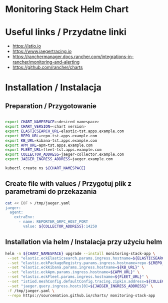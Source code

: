<!--- app-name: monitoring-stack-app -->
# Monitoring Stack Helm Chart

# Useful links / Przydatne linki
- https://istio.io
- https://www.jaegertracing.io
- https://ranchermanager.docs.rancher.com/integrations-in-rancher/monitoring-and-alerting
- https://github.com/rancher/charts

# Installation / Instalacja
## Preparation / Przygotowanie
```bash

export CHART_NAMESPACE=<desired namespace>
export CHART_VERSION=<chart version>
export ELASTICSEARCH_URL=elastic-tst.apps.example.com
export REPO_URL=repo-tst.apps.example.com
export KB_URL=kibana-tst.apps.example.com
export APM_URL=apm-tst.apps.example.com
export FLEET_URL=fleet-tst.apps.example.com
export COLLECTOR_ADDRESS=jaeger-collector.example.com
export JAEGER_INGRESS_ADDRESS=jaeger.example.com

kubectl create ns ${CHART_NAMESPACE}

```

## Create file with values / Przygotuj plik z parametrami do przekazania

```bash
cat << EOF > /tmp/jaeger.yaml
jaeger:
  agent:
    extraEnv:
      - name: REPORTER_GRPC_HOST_PORT
        value: ${COLLECTOR_ADDRESS}:14250
```


## Installation via helm / Instalacja przy użyciu helm
``` bash
helm -n ${CHART_NAMESPACE} upgrade --install monitoring-stack-app \
 --set "elastic.eckElasticsearch.params.ingress.hostname=${ELASTICSEARCH_URL}" \
 --set "elastic.eckPackageRegistry.params.ingress.hostname=repo-${REPO_URL}" \
 --set "elastic.eckKibana.params.ingress.hostname=${KB_URL}" \
 --set "elastic.eckApm.params.ingress.hostname=${APM_URL}" \
 --set "elastic.eckFleet.params.ingress.hostname=${FLEET_URL}" \
 --set "istiod.meshConfig.defaultConfig.tracing.zipkin.address=${COLLECTOR_ADDRESS}:9411" \
 --set "jaeger.query.ingress.hosts[0]=${JAEGER_INGRESS_ADDRESS}" \
 -f /tmp/jaeger.yaml \
 --repo https://sourcemation.github.io/charts/ monitoring-stack-app
```
